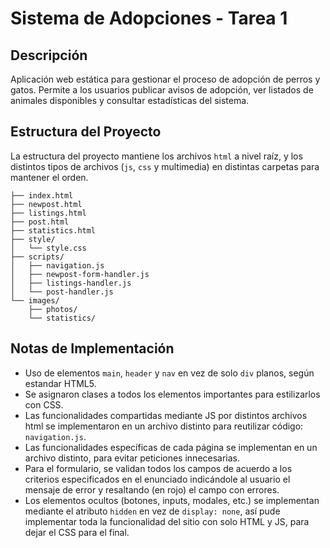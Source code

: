 # Sistema de Adopciones - Tarea 1

## Descripción

Aplicación web estática para gestionar el proceso de adopción de perros y gatos. Permite a los usuarios publicar avisos de adopción, ver listados de animales disponibles y consultar estadísticas del sistema.

## Estructura del Proyecto

La estructura del proyecto mantiene los archivos `html` a nivel raíz, y los distintos tipos de archivos (`js`, `css` y multimedia) en distintas carpetas para mantener el orden.

```
├── index.html
├── newpost.html
├── listings.html
├── post.html
├── statistics.html
├── style/
│   └── style.css
├── scripts/
│   ├── navigation.js
│   ├── newpost-form-handler.js
│   ├── listings-handler.js
│   └── post-handler.js
└── images/
    ├── photos/
    └── statistics/
```

## Notas de Implementación

- Uso de elementos `main`, `header` y `nav` en vez de solo `div` planos, según estandar HTML5.
- Se asignaron clases a todos los elementos importantes para estilizarlos con CSS.
- Las funcionalidades compartidas mediante JS por distintos archivos html se implementaron en un archivo distinto para reutilizar código: `navigation.js`.
- Las funcionalidades específicas de cada página se implementan en un archivo distinto, para evitar peticiones innecesarias.
- Para el formulario, se validan todos los campos de acuerdo a los criterios especificados en el enunciado indicándole al usuario el mensaje de error y resaltando (en rojo) el campo con errores.
- Los elementos ocultos (botones, inputs, modales, etc.) se implementan mediante el atributo `hidden` en vez de `display: none`, así pude implementar toda la funcionalidad del sitio con solo HTML y JS, para dejar el CSS para el final.
